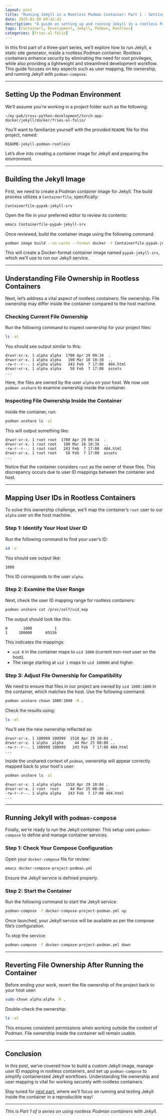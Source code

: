 ```yaml
---
layout: post
title: "Running Jekyll in a Rootless Podman Container: Part 1 - Setting the Stage"
date: 2025-01-20 09:42:43
description: "A guide on setting up and running Jekyll in a rootless Podman container. We explore the importance of user mapping and file ownership when using rootless containers."
tags: [Containers, Development, Jekyll, Podman, Rootless]
categories: [fries-al-folio]
---
```


In this first part of a three-part series, we’ll explore how to run Jekyll, a static site generator, inside a rootless Podman container. Rootless containers enhance security by eliminating the need for root privileges, while also providing a lightweight and streamlined development workflow. This guide focuses on key aspects such as user mapping, file ownership, and running Jekyll with `podman-compose`.

---

## Setting Up the Podman Environment

We’ll assume you’re working in a project folder such as the following:

```text
~/my-pak/cross-python-development/torch-app-docker/jekyll/docker/fries-al-folio/
```

You’ll want to familiarize yourself with the provided `README` file for this project, named:

```text
README-jekyll-podman-rootless
```

Let’s dive into creating a container image for Jekyll and preparing the environment.

---

## Building the Jekyll Image

First, we need to create a Podman container image for Jekyll. The build process utilizes a `Containerfile`, specifically:

```text
Containerfile-pypak-jekyll-srv
```

Open the file in your preferred editor to review its contents:

```bash
emacs Containerfile-pypak-jekyll-srv
```

Once reviewed, build the container image using the following command:

```bash
podman image build --no-cache --format docker -f Containerfile-pypak-jekyll-srv -t pypak-jekyll-srv .
```

This will create a Docker-format container image named `pypak-jekyll-srv`, which we’ll use to run our Jekyll service.

---

## Understanding File Ownership in Rootless Containers

Next, let’s address a vital aspect of rootless containers: file ownership. File ownership may differ inside the container compared to the host machine.

### Checking Current File Ownership

Run the following command to inspect ownership for your project files:

```bash
ls -al
```

You should see output similar to this:

```text
drwxr-xr-x. 1 alpha alpha  1700 Apr 29 09:34  .
drwxr-xr-x. 1 alpha alpha   190 Mar 18 10:38  ..
-rw-r--r--. 1 alpha alpha   243 Feb  7 17:08  404.html
drwxr-xr-x. 1 alpha alpha    58 Feb  7 17:08  assets
...
```

Here, the files are owned by the user `alpha` on your host. We now use `podman unshare` to examine ownership inside the container.

### Inspecting File Ownership Inside the Container

Inside the container, run:

```bash
podman unshare ls -al
```

This will output something like:

```text
drwxr-xr-x. 1 root root  1700 Apr 29 09:34  .
drwxr-xr-x. 1 root root   190 Mar 18 10:38  ..
-rw-r--r--. 1 root root   243 Feb  7 17:08  404.html
drwxr-xr-x. 1 root root    58 Feb  7 17:08  assets
...
```

Notice that the container considers `root` as the owner of these files. This discrepancy occurs due to user ID mappings between the container and host.

---

## Mapping User IDs in Rootless Containers

To solve this ownership challenge, we’ll map the container’s `root` user to our `alpha` user on the host machine.

### Step 1: Identify Your Host User ID

Run the following command to find your user’s ID:

```bash
id -u
```

You should see output like:

```text
1000
```

This ID corresponds to the user `alpha`.

### Step 2: Examine the User Range

Next, check the user ID mapping range for rootless containers:

```bash
podman unshare cat /proc/self/uid_map
```

The output should look like this:

```text
0       1000          1
1     100000      65536
```

This indicates the mappings:

- `uid 0` in the container maps to `uid 1000` (current non-root user on the host).
- The range starting at `uid 1` maps to `uid 100000` and higher.

### Step 3: Adjust File Ownership for Compatibility

We need to ensure that files in our project are owned by `uid 1000:1000` in the container, which matches the host. Use the following command:

```bash
podman unshare chown 1000:1000 -R .
```

Check the results using:

```bash
ls -al
```

You’ll see the new ownership reflected as:

```text
drwxr-xr-x. 1 100999 100999  1518 Apr 29 10:04 .
drwxr-xr-x. 1 alpha  alpha     44 Mar 25 08:08 ..
-rw-r--r--. 1 100999 100999   243 Feb  7 17:08 404.html
...
```

Inside the unshared context of `podman`, ownership will appear correctly mapped back to your host's user:

```bash
podman unshare ls -al
```

```text
drwxr-xr-x. 1 alpha alpha  1518 Apr 29 10:04 .
drwxr-xr-x. 1 root  root     44 Mar 25 08:08 ..
-rw-r--r--. 1 alpha alpha   243 Feb  7 17:08 404.html
...
```

---

## Running Jekyll with `podman-compose`

Finally, we’re ready to run the Jekyll container. This setup uses `podman-compose` to define and manage container services.

### Step 1: Check Your Compose Configuration

Open your `docker-compose` file for review:

```bash
emacs docker-compose-project-podman.yml
```

Ensure the Jekyll service is defined properly.

### Step 2: Start the Container

Run the following command to start the Jekyll service:

```bash
podman-compose -f docker-compose-project-podman.yml up
```

Once launched, your Jekyll service will be available as per the compose file’s configuration.

To stop the service:

```bash
podman-compose -f docker-compose-project-podman.yml down
```

---

## Reverting File Ownership After Running the Container

Before ending your work, revert the file ownership of the project back to your host user:

```bash
sudo chown alpha:alpha -R .
```

Double-check the ownership:

```bash
ls -al
```

This ensures consistent permissions when working outside the context of Podman. File ownership inside the container will remain usable.

---

## Conclusion

In this post, we’ve covered how to build a custom Jekyll image, manage user ID mapping in rootless containers, and set up `podman-compose` to simplify containerized Jekyll workflows. Understanding file ownership and user mapping is vital for working securely with rootless containers.

Stay tuned for [next part](https://carljohanrehn.github.io/allehanda/blog/2025/jekyll-podman-rootless-part-2/), where we’ll focus on running and testing Jekyll inside the container in a reproducible way!

---
*This is Part 1 of a series on using rootless Podman containers with Jekyll.*
